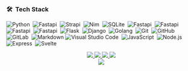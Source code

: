 ### 🛠 &nbsp;Tech Stack

![Python](https://img.shields.io/badge/Python-3776AB?style=for-the-badge&logo=python&logoColor=white)&nbsp;
![Fastapi](https://img.shields.io/badge/FastAPI-005571?style=for-the-badge&logo=fastapi)&nbsp;
![Strapi](https://img.shields.io/badge?style=for-the-badge&logo=FastHTML&logoColor=white)&nbsp;
![Nim](https://img.shields.io/badge/Nim-%23FFE953.svg?style=for-the-badge&logo=nim&logoColor=white)&nbsp;
![SQLite](https://img.shields.io/badge/SQLite-%2307405e.svg?style=for-the-badge&logo=sqlite&logoColor=white)&nbsp;
![Fastapi](https://img.shields.io/badge/-postgresql-05122A?style=for-the-badge&logo=postgresql)&nbsp;
![Fastapi](https://img.shields.io/badge/-redis-05122A?style=for-the-badge&logo=redis)&nbsp;
![Fastapi](https://img.shields.io/badge/-mongodb-05122A?style=for-the-badge&logo=mongodb)&nbsp;
![Fastapi](https://img.shields.io/badge/-aws-05122A?style=for-the-badge&logo=aws)&nbsp;
![Flask](https://img.shields.io/badge/-Flask-05122A?style=for-the-badge&logo=flask)&nbsp;
![Django](https://img.shields.io/badge/-Django-05122A?style=for-the-badge&logo=django)&nbsp;
![Golang](https://img.shields.io/badge/Go-00ADD8?style=for-the-badge&logo=go&logoColor=white)&nbsp;
![Git](https://img.shields.io/badge/-Git-05122A?style=for-the-badge&logo=git)&nbsp;
![GitHub](https://img.shields.io/badge/-GitHub-05122A?style=for-the-badge&logo=github)&nbsp;
![GitLab](https://img.shields.io/badge/-GitLab-05122A?style=for-the-badge&logo=gitlab)&nbsp;
![Markdown](https://img.shields.io/badge/-Markdown-05122A?style=for-the-badge&logo=markdown)
![Visual Studio Code](https://img.shields.io/badge/-Visual%20Studio%20Code-05122A?style=for-the-badge&logo=visual-studio-code&logoColor=007ACC)&nbsp;
![JavaScript](https://img.shields.io/badge/-JavaScript-05122A?style=for-the-badge&logo=javascript)&nbsp;
![Node.js](https://img.shields.io/badge/-Node.js-05122A?style=for-the-badge&logo=node.js)&nbsp;
![Express](https://img.shields.io/badge/-Express?style=for-the-badge&logo=javascript)&nbsp;
![Svelte](https://img.shields.io/badge/-Svelte-05122A?style=for-the-badge&logo=Svelte)&nbsp;

<p align="center">
  <a href="https://github.com/korohub">
    <img src="http://github-profile-summary-cards.vercel.app/api/cards/profile-details?username=korohub&theme=transparent" />
  </a>
  <a href="https://github.com/korohub">
    <img src="https://github-readme-streak-stats.herokuapp.com/?user=korohub&hide_border=true&card_width=338&theme=transparent" />
  </a>
  <a href="https://github.com/korohub">
    <img src="http://github-profile-summary-cards.vercel.app/api/cards/stats?username=korohub&theme=transparent" />
  </a>
  <a href="https://github.com/korohub">
    <img src="https://github-readme-stats.vercel.app/api/top-langs/?username=korohub&langs_count=10&exclude_repo=&hide=php,c,makefile,html,css,sass,nix,nunjucks,tsql,dockerfile,shell&card_width=699&hide_border=true&theme=transparent" />
  </a>
  <br/>
  <a href="https://github.com/korohub">
    <img src="https://komarev.com/ghpvc/?username=korohub&color=blue&style=flat" />
  </a>
</p>
